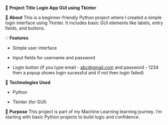 📌 **Project Title**
**Login App GUI using Tkinter**

🧠 **About**
This is a beginner-friendly Python project where I created a simple login interface using Tkinter. It includes basic GUI elements like labels, entry fields, and buttons.

💡 **Features**
- Simple user interface

- Input fields for username and password

- Login button (if you type email - abc@gmail.com and password - 1234 then a popup shows login sucessful and if not then login failed)

🔧 **Technologies Used**
- Python

- Tkinter (for GUI)

🎯 **Purpose**
This project is part of my Machine Learning learning journey. I’m starting with basic Python projects to build logic and confidence.

